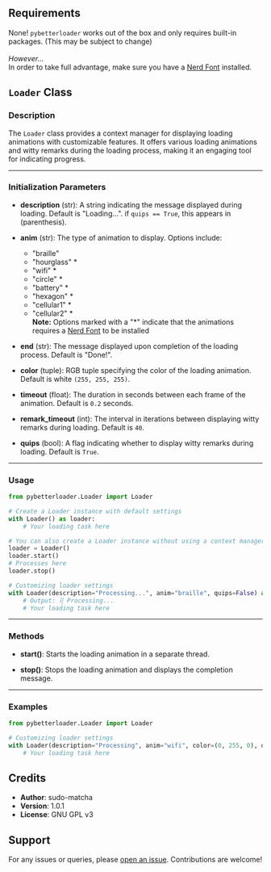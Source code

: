 ## Requirements
None! `pybetterloader` works out of the box and only requires built-in packages. (This may be subject to change)\
\
*However...*\
In order to take full advantage, make sure you have a [Nerd Font](https://www.nerdfonts.com) installed.


## `Loader` Class

### Description
The `Loader` class provides a context manager for displaying loading animations with customizable features. It offers various loading animations and witty remarks during the loading process, making it an engaging tool for indicating progress.

---

### Initialization Parameters

- **description** (str): A string indicating the message displayed during loading. Default is "Loading...". if `quips == True`, this appears in (parenthesis).
  
- **anim** (str): The type of animation to display. Options include:
  - "braille" 
  - "hourglass" *
  - "wifi" *
  - "circle" *
  - "battery" *
  - "hexagon" *
  - "cellular1" *
  - "cellular2" \*\
**Note:**
Options marked with a "*" indicate that the animations requires a [Nerd Font](https://www.nerdfonts.com) to be installed
  
- **end** (str): The message displayed upon completion of the loading process. Default is "Done!".

- **color** (tuple): RGB tuple specifying the color of the loading animation. Default is white `(255, 255, 255)`.

- **timeout** (float): The duration in seconds between each frame of the animation. Default is `0.2` seconds.

- **remark_timeout** (int): The interval in iterations between displaying witty remarks during loading. Default is `40`.

- **quips** (bool): A flag indicating whether to display witty remarks during loading. Default is `True`.

---

### Usage

```python
from pybetterloader.Loader import Loader

# Create a Loader instance with default settings
with Loader() as loader:
    # Your loading task here

# You can also create a Loader instance without using a context manager
loader = Loader()
loader.start()
# Processes here
loader.stop()

# Customizing loader settings
with Loader(description="Processing...", anim="braille", quips=False) as loader:
    # Output: ⢿ Processing...
    # Your loading task here
```
---

### Methods

- **start()**: Starts the loading animation in a separate thread.

- **stop()**: Stops the loading animation and displays the completion message.

---

### Examples

```python
from pybetterloader.Loader import Loader

# Customizing loader settings
with Loader(description="Processing", anim="wifi", color=(0, 255, 0), quips=False) as loader:
    # Your loading task here
```

## Credits

- **Author**: sudo-matcha
- **Version**: 1.0.1
- **License**: GNU GPL v3

## Support

For any issues or queries, please [open an issue](https://github.com/sudo-matcha/pybetterloader/issues). Contributions are welcome!